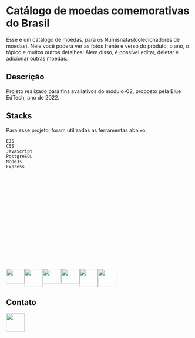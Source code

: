 # Catálogo de moedas comemorativas do Brasil
Esse é um catálogo de moedas, para os Numisnatas(colecionadores de moedas). Nele você poderá ver as fotos frente e verso do produto, o ano, o tópico e muitos outros detalhes!
Além disso, é possível editar, deletar e adicionar outras moedas.

## Descrição
Projeto realizado para fins avaliativos do módulo-02, proposto pela Blue EdTech, ano de 2022.

## Stacks
Para esse projeto, foram utilizadas as ferramentas abaixo:
   
    EJS
    CSS
    JavaScript
    PostgreSQL
    NodeJs
    Express

<?xml version="1.0" encoding="UTF-8" standalone="no" ?>
<svg width="256px" height="256px" viewBox="0 0 256 256" version="1.1" >

<div style="display: flex" width="5rem">
    
   <img width="50" height="40" src="https://cdn.jsdelivr.net/gh/devicons/devicon@v2.15.1/devicon.min.css" />       
    <img width="50" height="50" src="https://cdn.jsdelivr.net/gh/devicons/devicon/icons/postgresql/postgresql-original-wordmark.svg" />     
    <img width="50" height="40" src="https://cdn.jsdelivr.net/gh/devicons/devicon/icons/nodejs/nodejs-original-wordmark.svg">
    <img width="50" height="40" src="https://img.icons8.com/color/48/000000/javascript--v1.png"/>
    <img width="50" height="50" src="https://img.icons8.com/color/48/000000/css3.png"/>
    <img width="50" height="50" src="https://img.icons8.com/color/48/000000/html-5--v2.png">
</div>

## Contato
<a href="https://www.linkedin.com/in/bianca-aguiar-642811222/" target="blank">
    <img width="50" height="50" src="https://pngimg.com/uploads/linkedIn/linkedIn_PNG38.png"/>
</a>